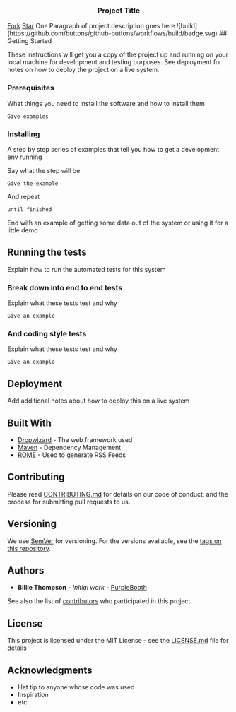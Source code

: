 <script async defer src="https://buttons.github.io/buttons.js"></script>
<h3 align="center"> Project Title</h3>
<a class="github-button" href="https://github.com/MimoHasPurpose/brain-tumour-detection/fork" data-color-scheme="no-preference: light; light: light; dark: dark;" data-size="large" data-show-count="true" aria-label="Fork MimoHasPurpose/brain-tumour-detection on GitHub">Fork</a> 
<!-- Place this tag where you want the button to render. -->
<a class="github-button" href="https://github.com/MimoHasPurpose/brain-tumour-detection" data-color-scheme="no-preference: light; light: light; dark: dark;" data-icon="octicon-star" data-size="large" data-show-count="true" aria-label="Star MimoHasPurpose/brain-tumour-detection on GitHub">Star</a>
One Paragraph of project description goes here
![build](https://github.com/buttons/github-buttons/workflows/build/badge.svg)
## Getting Started

These instructions will get you a copy of the project up and running on your local machine for development and testing purposes. See deployment for notes on how to deploy the project on a live system.

### Prerequisites

What things you need to install the software and how to install them

```
Give examples
```

### Installing

A step by step series of examples that tell you how to get a development env running

Say what the step will be

```
Give the example
```

And repeat

```
until finished
```

End with an example of getting some data out of the system or using it for a little demo

## Running the tests

Explain how to run the automated tests for this system

### Break down into end to end tests

Explain what these tests test and why

```
Give an example
```

### And coding style tests

Explain what these tests test and why

```
Give an example
```

## Deployment

Add additional notes about how to deploy this on a live system

## Built With

* [Dropwizard](http://www.dropwizard.io/1.0.2/docs/) - The web framework used
* [Maven](https://maven.apache.org/) - Dependency Management
* [ROME](https://rometools.github.io/rome/) - Used to generate RSS Feeds

## Contributing

Please read [CONTRIBUTING.md](https://gist.github.com/PurpleBooth/b24679402957c63ec426) for details on our code of conduct, and the process for submitting pull requests to us.

## Versioning

We use [SemVer](http://semver.org/) for versioning. For the versions available, see the [tags on this repository](https://github.com/your/project/tags). 

## Authors

* **Billie Thompson** - *Initial work* - [PurpleBooth](https://github.com/PurpleBooth)

See also the list of [contributors](https://github.com/your/project/contributors) who participated in this project.

## License

This project is licensed under the MIT License - see the [LICENSE.md](LICENSE.md) file for details

## Acknowledgments

* Hat tip to anyone whose code was used
* Inspiration
* etc

<!-- Place this tag in your head or just before your close body tag. -->

